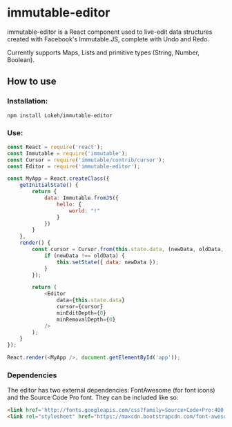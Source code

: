 # immutable-editor

immutable-editor is a React component used to live-edit data structures created with Facebook's Immutable.JS, complete with Undo and Redo.

Currently supports Maps, Lists and primitive types (String, Number, Boolean).

## How to use

### Installation:
```
npm install Lokeh/immutable-editor
```

### Use:
```javascript
const React = require('react');
const Immutable = require('immutable');
const Cursor = require('immutable/contrib/cursor');
const Editor = require('immutable-editor');

const MyApp = React.createClass({
	getInitialState() {
		return {
			data: Immutable.fromJS({
				hello: {
					world: "!"
				}
			})
		}
	},
	render() {
		const cursor = Cursor.from(this.state.data, (newData, oldData, path) => {
			if (newData !== oldData) {
				this.setState({ data: newData });
			}
		});

		return (
			<Editor
				data={this.state.data}
				cursor={cursor}
				minEditDepth={0}
				minRemovalDepth={0}
			/>
		);
	}
});

React.render(<MyApp />, document.getElementById('app'));
```

### Dependencies

The editor has two external dependencies: FontAwesome (for font icons) and the Source Code Pro font. They can be included like so:
```html
<link href='http://fonts.googleapis.com/css?family=Source+Code+Pro:400,700' rel='stylesheet' type='text/css'>
<link rel="stylesheet" href="https://maxcdn.bootstrapcdn.com/font-awesome/4.4.0/css/font-awesome.min.css">
```
